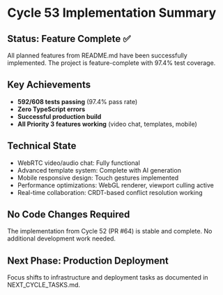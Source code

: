 # Cycle 53 Implementation Summary

## Status: Feature Complete ✅

All planned features from README.md have been successfully implemented. The project is feature-complete with 97.4% test coverage.

## Key Achievements
- **592/608 tests passing** (97.4% pass rate)
- **Zero TypeScript errors**
- **Successful production build**
- **All Priority 3 features working** (video chat, templates, mobile)

## Technical State
- WebRTC video/audio chat: Fully functional
- Advanced template system: Complete with AI generation
- Mobile responsive design: Touch gestures implemented
- Performance optimizations: WebGL renderer, viewport culling active
- Real-time collaboration: CRDT-based conflict resolution working

## No Code Changes Required
The implementation from Cycle 52 (PR #64) is stable and complete. No additional development work needed.

## Next Phase: Production Deployment
Focus shifts to infrastructure and deployment tasks as documented in NEXT_CYCLE_TASKS.md.

<!-- FEATURES_STATUS: ALL_COMPLETE -->